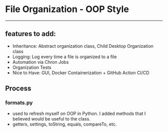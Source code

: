 # File Organization - OOP Style

---

## features to add: 
- Inheritance: Abstract organization class, Child Desktop Organization class
- Logging: Log every time a file is organized to a file
- Automation via Chron Jobs
- Organization Tests
- Nice to Have: GUI, Docker Containerization + GitHub Action CI/CD

## Process
### formats.py
- used to refresh myself on OOP in Python. I added methods that I believed would be useful to the class.
- getters, settings, toString, equals, compareTo, etc.